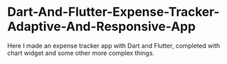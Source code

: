 # Dart-And-Flutter-Expense-Tracker-Adaptive-And-Responsive-App
Here I made an expense tracker app with Dart and Flutter, completed with chart widget and some other more complex things.
